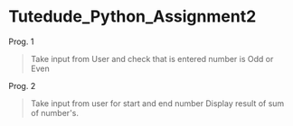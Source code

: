 # Tutedude_Python_Assignment2

Prog. 1
  > Take input from User and check that is entered number is Odd or Even

Prog. 2
  > Take input from user for start and end number
  > Display result of sum of number's.
